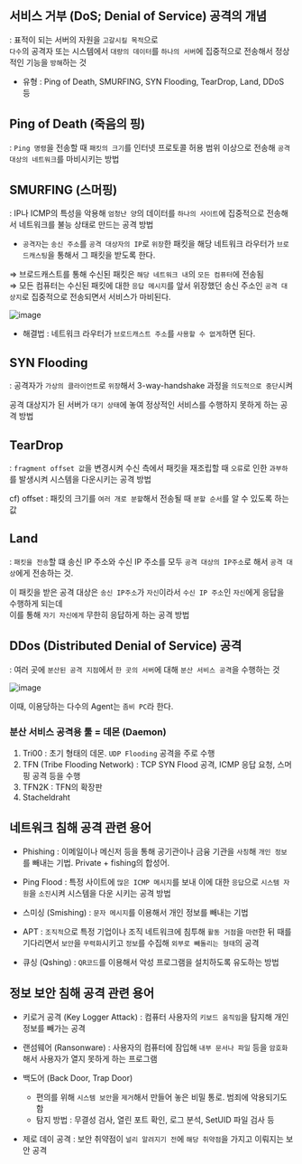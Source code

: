 ## 서비스 거부 (DoS; Denial of Service) 공격의 개념

: 표적이 되는 서버의 자원을 `고갈시킬 목적`으로  
  `다수`의 공격자 또는 시스템에서 `대량의 데이터`를 `하나의 서버`에 집중적으로 전송해서 정상적인 기능을 `방해`하는 것
  
- 유형 : Ping of Death, SMURFING, SYN Flooding, TearDrop, Land, DDoS 등 

## Ping of Death (죽음의 핑) 

: `Ping 명령`을 전송할 때 `패킷의 크기`를 인터넷 프로토콜 허용 범위 이상으로 전송해 `공격 대상의 네트워크`를 마비시키는 방법 

## SMURFING (스머핑) 

: IP나 ICMP의 특성을 악용해 `엄청난 양`의 데이터를 `하나의 사이트`에 집중적으로 전송해서 네트워크를 불능 상태로 만드는 공격 방법

- `공격자`는 `송신 주소`를 `공격 대상자의 IP`로 `위장`한 패킷을 해당 네트워크 라우터가 `브로드캐스팅`을 통해서 그 패킷을 받도록 한다.

⇒ 브로드캐스트를 통해 수신된 패킷은 `해당 네트워크 내`의 `모든 컴퓨터`에 전송됨  
⇒ 모든 컴퓨터는 수신된 패킷에 대한 `응답 메시지`를 앞서 위장했던 송신 주소인 `공격 대상지`로 집중적으로 전송되면서 서비스가 마비된다.

![image](https://user-images.githubusercontent.com/64796257/160955145-876707c2-3296-4877-a116-97bf31bca18c.png)

- 해결법 : 네트워크 라우터가 `브로드캐스트 주소`를 `사용할 수 없게`하면 된다.

## SYN Flooding 

: 공격자가 `가상의 클라이언트`로 `위장`해서 3-way-handshake 과정을 `의도적으로 중단`시켜 

공격 대상지가 된 서버가 `대기 상태`에 놓여 정상적인 서비스를 수행하지 못하게 하는 공격 방법 

## TearDrop 

: `fragment offset 값`을 변경시켜 수신 측에서 패킷을 재조립할 때 `오류`로 인한 `과부하`를 발생시켜 시스템을 다운시키는 공격 방법

cf) offset : 패킷의 크기를 `여러 개로 분할`해서 전송될 때 `분할 순서`를 알 수 있도록 하는 값

## Land 

: `패킷을 전송`할 떄 송신 IP 주소와 수신 IP 주소를 모두 `공격 대상의 IP주소`로 해서 `공격 대상`에게 전송하는 것. 

이 패킷을 받은 공격 대상은 `송신 IP주소`가 `자신`이라서 `수신 IP 주소`인 `자신`에게 응답을 수행하게 되는데  
이를 통해 `자기 자신에게` 무한히 응답하게 하는 공격 방법

## DDos (Distributed Denial of Service) 공격

: 여러 곳에 `분산된 공격 지점`에서 `한 곳의 서버`에 대해 `분산 서비스 공격`을 수행하는 것  

![image](https://user-images.githubusercontent.com/64796257/160955973-18ea450f-cd27-43d7-822f-50d2dfebda2a.png)

이때, 이용당하는 다수의 Agent는 `좀비 PC`라 한다.

### 분산 서비스 공격용 툴 = 데몬 (Daemon)

  1) Tri00 : 초기 형태의 데몬. `UDP Flooding` 공격을 주로 수행
  2) TFN (Tribe Flooding Network) : TCP SYN Flood 공격, ICMP 응답 요청, 스머핑 공격 등을 수행
  3) TFN2K : TFN의 확장판
  4) Stacheldraht 


## 네트워크 침해 공격 관련 용어 

- Phishing : 이메일이나 메신저 등을 통해 공기관이나 금융 기관을 `사칭`해 `개인 정보`를 빼내는 기법. Private + fishing의 합성어.
- Ping Flood : 특정 사이트에 `많은 ICMP 메시지`를 보내 이에 대한 `응답`으로  `시스템 자원`을 `소진`시켜 시스템을 다운 시키는 공격 방법

- 스미싱 (Smishing) : `문자 메시지`를 이용해서 개인 정보를 빼내는 기법 
- APT : `조직적`으로 특정 기업이나 조직 네트워크에 침투해 `활동 거점`을 `마련`한 뒤 때를 기다리면서 `보안`을 `무력화`시키고 `정보`를 수집해 `외부로 빼돌리는 형태`의 공격 

- 큐싱 (Qshing) : `QR코드`를 이용해서 악성 프로그램을 설치하도록 유도하는 방법

## 정보 보안 침해 공격 관련 용어 

- 키로거 공격 (Key Logger Attack) : 컴퓨터 사용자의 `키보드 움직임`을 탐지해 개인 정보를 빼가는 공격
- 랜섬웨어 (Ransonware) : 사용자의 컴퓨터에 잠입해 `내부 문서나 파일` 등을 `암호화`해서 사용자가 열지 못하게 하는 프로그램
- 백도어 (Back Door, Trap Door) 
  - 편의를 위해 `시스템 보안`을 `제거`해서 만들어 놓은 비밀 통로. 범죄에 악용되기도 함
  - 탐지 방법 : 무결성 검사, 열린 포트 확인, 로그 분석, SetUID 파일 검사 등

- 제로 데이 공격 : 보안 취약점이 `널리 알려지기 전`에 `해당 취약점`을 가지고 이뤄지는 보안 공격




















